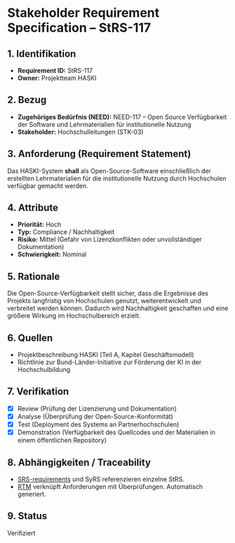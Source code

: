 # Stakeholder Requirement Specification – StRS-117

## 1. Identifikation
- **Requirement ID:** StRS-117
- **Owner:** Projektteam HASKI

## 2. Bezug
- **Zugehöriges Bedürfnis (NEED):** NEED-117 – Open Source Verfügbarkeit der Software und Lehrmaterialien für institutionelle Nutzung
- **Stakeholder:** Hochschulleitungen (STK-03)

## 3. Anforderung (Requirement Statement)
Das HASKI-System **shall** als Open-Source-Software einschließlich der erstellten Lehrmaterialien für die institutionelle Nutzung durch Hochschulen verfügbar gemacht werden.

## 4. Attribute
- **Priorität:** Hoch
- **Typ:** Compliance / Nachhaltigkeit
- **Risiko:** Mittel (Gefahr von Lizenzkonflikten oder unvollständiger Dokumentation)
- **Schwierigkeit:** Nominal

## 5. Rationale
Die Open-Source-Verfügbarkeit stellt sicher, dass die Ergebnisse des Projekts langfristig von Hochschulen genutzt, weiterentwickelt und verbreitet werden können. Dadurch wird Nachhaltigkeit geschaffen und eine größere Wirkung im Hochschulbereich erzielt.

## 6. Quellen
- Projektbeschreibung HASKI (Teil A, Kapitel Geschäftsmodell)
- Richtlinie zur Bund-Länder-Initiative zur Förderung der KI in der Hochschulbildung

## 7. Verifikation
- [x] Review (Prüfung der Lizenzierung und Dokumentation)
- [x] Analyse (Überprüfung der Open-Source-Konformität)
- [x] Test (Deployment des Systems an Partnerhochschulen)
- [x] Demonstration (Verfügbarkeit des Quellcodes und der Materialien in einem öffentlichen Repository)

## 8. Abhängigkeiten / Traceability
- [SRS-requirements](../../requirements/HASKI-REQ-NNNN.md) und SyRS referenzieren einzelne StRS.
- [RTM](../../rtm/RTM.csv) verknüpft Anforderungen mit Überprüfungen. Automatisch generiert.

## 9. Status
Verifiziert
